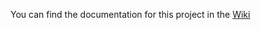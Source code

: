 You can find the documentation for this project in the [Wiki](https://git.ednz.fr/ansible-collections/hcp-ansible/wiki)
